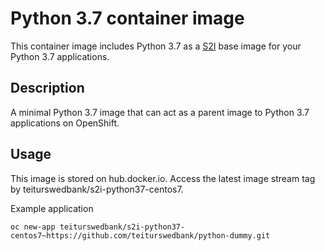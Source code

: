 Python 3.7 container image
=========================

This container image includes Python 3.7 as a [S2I](https://github.com/openshift/source-to-image) base image for your Python 3.7 applications.

Description
-----------
A minimal Python 3.7 image that can act as a parent image to Python 3.7 applications on OpenShift.

Usage
---------------------
This image is stored on hub.docker.io. Access the latest image stream tag by teiturswedbank/s2i-python37-centos7. 

Example application 
```
oc new-app teiturswedbank/s2i-python37-centos7~https://github.com/teiturswedbank/python-dummy.git
```
